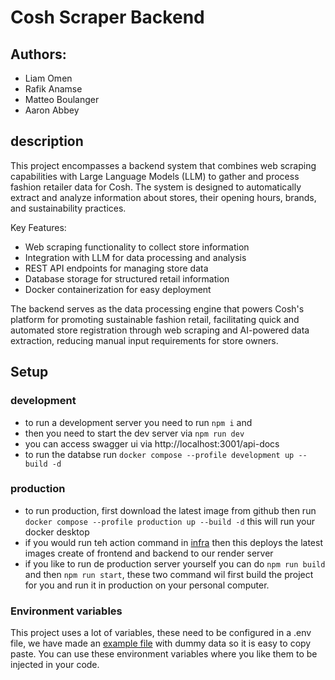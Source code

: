 # Cosh Scraper Backend

## Authors:

- Liam Omen
- Rafik Anamse
- Matteo Boulanger
- Aaron Abbey

## description

This project encompasses a backend system that combines web scraping capabilities with Large Language Models (LLM) to
gather and process fashion retailer data for Cosh. The system is designed to automatically extract and analyze
information about stores, their opening hours, brands, and sustainability practices.

Key Features:

- Web scraping functionality to collect store information
- Integration with LLM for data processing and analysis
- REST API endpoints for managing store data
- Database storage for structured retail information
- Docker containerization for easy deployment

The backend serves as the data processing engine that powers Cosh's platform for promoting sustainable fashion retail,
facilitating quick and automated store registration through web scraping and AI-powered data extraction, reducing manual
input requirements for store owners.

## Setup

### development

- to run a development server you need to run `npm i` and
- then you need to start the dev server via `npm run dev`
- you can access swagger ui via http://localhost:3001/api-docs
- to run the databse run `docker compose --profile development up --build -d`

### production

- to run production, first download the latest image from github then run `docker compose --profile production up --build -d` this will run your docker desktop
- if you would run teh action command in [infra](https://github.com/Cosh-eco-Scraper/Infra/actions/workflows/update-deploy.yml) then this deploys the latest images create of frontend and backend to our render server
- if you like to run de production server yourself you can do `npm run build` and then `npm run start`, these two command wil first build the project for you and run it in production on your personal computer.

### Environment variables

This project uses a lot of variables, these need to be configured in a .env file, we have made an [example file](./.env.example) with dummy data so it is easy to copy paste. You can use these environment variables where you like them to be injected in your code.
